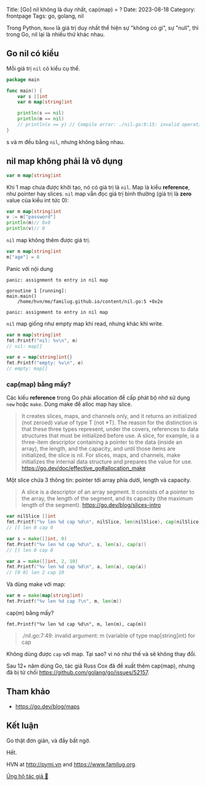 Title: [Go] nil không là duy nhất, cap(map) = ?
Date: 2023-08-18
Category: frontpage
Tags: go, golang, nil

Trong Python, `None` là giá trị duy nhất thể hiện sự "không có gì", sự "null", thì trong Go, nil lại là nhiều thứ khác nhau.

## Go nil có kiểu
Mỗi giá trị `nil` có kiểu cụ thể.

```go
package main

func main() {
	var s []int
	var m map[string]int

	println(s == nil)
	println(m == nil)
	// println(x == y) // Compile error: ./nil.go:9:15: invalid operation: s == m (mismatched types []int and map[string]int)
}
```
s và m đều bằng `nil`, nhưng không bằng nhau.

## nil map không phải là vô dụng
```go
var m map[string]int
```
Khi 1 map chưa được khởi tạo, nó có giá trị là `nil`.
Map là kiểu **reference**, như pointer hay slices. `nil` map vẫn đọc giá trị bình thường (giá trị là **zero** value của kiểu int tức 0):

```go
var m map[string]int
v := m["password"]
println(m)// 0x0
println(v)// 0
```

`nil` map không thêm được giá trị.

```go
var m map[string]int
m["age"] = 8
```
Panic với nội dung
```
panic: assignment to entry in nil map

goroutine 1 [running]:
main.main()
	/home/hvn/me/familug.github.io/content/nil.go:5 +0x2e

panic: assignment to entry in nil map
```

`nil` map giống như empty map khi read, nhưng khác khi write.

```go
var m map[string]int
fmt.Printf("nil: %v\n", m)
// nil: map[]

var e = map[string]int{}
fmt.Printf("empty: %v\n", e)
// empty: map[]
```
### cap(map) bằng mấy?
Các kiểu **reference** trong Go phải allocation để cấp phát bộ nhớ sử dụng `new` hoặc `make`. Dùng make để alloc map hay slice.

>  It creates slices, maps, and channels only, and it returns an initialized (not zeroed) value of type T (not *T). The reason for the distinction is that these three types represent, under the covers, references to data structures that must be initialized before use. A slice, for example, is a three-item descriptor containing a pointer to the data (inside an array), the length, and the capacity, and until those items are initialized, the slice is nil. For slices, maps, and channels, make initializes the internal data structure and prepares the value for use.
<https://go.dev/doc/effective_go#allocation_make>

Một slice chứa 3 thông tin: pointer tới array phía dưới, length và capacity.

> A slice is a descriptor of an array segment. It consists of a pointer to the array, the length of the segment, and its capacity (the maximum length of the segment).
<https://go.dev/blog/slices-intro>

```go
var nilSlice []int
fmt.Printf("%v len %d cap %d\n", nilSlice, len(nilSlice), cap(nilSlice))
// [] len 0 cap 0

var s = make([]int, 0)
fmt.Printf("%v len %d cap %d\n", s, len(s), cap(s))
// [] len 0 cap 0

var a = make([]int, 2, 10)
fmt.Printf("%v len %d cap %d\n", a, len(a), cap(a))
// [0 0] len 2 cap 10
```

Và dùng make với map:

```go
var m = make(map[string]int)
fmt.Printf("%v len %d cap ?\n", m, len(m))
```

cap(m) bằng mấy?

`fmt.Printf("%v len %d cap %d\n", m, len(m), cap(m))`
> ./nil.go:7:49: invalid argument: m (variable of type map[string]int) for cap

Không dùng được `cap` với map. Tại sao?  vì nó như thế và sẽ không thay đổi.

Sau 12+ năm dùng Go, tác giả Russ Cox đã đề xuất thêm cap(map), nhưng đã bị từ chối <https://github.com/golang/go/issues/52157>.

## Tham khảo
- <https://go.dev/blog/maps>

## Kết luận
Go thật đơn giản, và đầy bất ngờ.

Hết.

HVN at <http://pymi.vn> and <https://www.familug.org>.

[Ủng hộ tác giả 🍺](https://www.familug.org/p/ung-ho.html)
